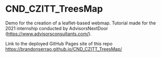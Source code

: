 # CND_CZITT_TreesMap
Demo for the creation of a leaflet-based webmap. Tutorial made for the 2021 internship conducted by AdvisorsNextDoor (https://www.advisorsconsultants.com/).

Link to the deployed GitHub Pages site of this repo
https://brandonserrao.github.io/CND_CZITT_TreesMap/
